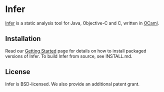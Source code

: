 # Infer

[Infer](http://fbinfer.com/) is a static analysis tool for Java,
Objective-C and C, written in [OCaml](https://ocaml.org/).


## Installation

Read our [Getting
Started](http://fbinfer.com/docs/getting-started.html) page for
details on how to install packaged versions of Infer. To build Infer
from source, see INSTALL.md.


## License

Infer is BSD-licensed. We also provide an additional patent grant.
